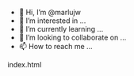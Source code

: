 - 👋 Hi, I’m @marlujw
- 👀 I’m interested in ...
- 🌱 I’m currently learning ...
- 💞️ I’m looking to collaborate on ...
- 📫 How to reach me ...

<!---
marlujw/marlujw is a ✨ special ✨ repository because its `README.md` (this file) appears on your GitHub profile.
You can click the Preview link to take a look at your changes.
--->
index.html
